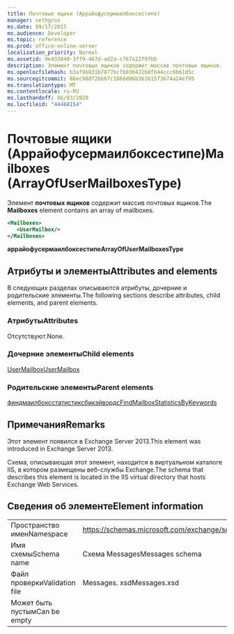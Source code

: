 ```yaml
---
title: Почтовые ящики (Аррайофусермаилбоксестипе)
manager: sethgros
ms.date: 09/17/2015
ms.audience: Developer
ms.topic: reference
ms.prod: office-online-server
localization_priority: Normal
ms.assetid: 9e433049-3ff9-467d-ad2a-c767a22f9fbb
description: Элемент почтовых ящиков содержит массив почтовых ящиков.
ms.openlocfilehash: b3af9b831b7877bcfb030422b8fb44ccc6b61d5c
ms.sourcegitcommit: 88ec988f2bb67c1866d06b361615f3674a24e795
ms.translationtype: MT
ms.contentlocale: ru-RU
ms.lasthandoff: 06/03/2020
ms.locfileid: "44468154"
---
```

# <a name="mailboxes-arrayofusermailboxestype"></a><span data-ttu-id="ccb15-103">Почтовые ящики (Аррайофусермаилбоксестипе)</span><span class="sxs-lookup"><span data-stu-id="ccb15-103">Mailboxes (ArrayOfUserMailboxesType)</span></span>

<span data-ttu-id="ccb15-104">Элемент **почтовых ящиков** содержит массив почтовых ящиков.</span><span class="sxs-lookup"><span data-stu-id="ccb15-104">The **Mailboxes** element contains an array of mailboxes.</span></span> 
  
```XML
<Mailboxes>
   <UserMailbox/>
</Mailboxes>
```

<span data-ttu-id="ccb15-105">**аррайофусермаилбоксестипе**</span><span class="sxs-lookup"><span data-stu-id="ccb15-105">**ArrayOfUserMailboxesType**</span></span>

## <a name="attributes-and-elements"></a><span data-ttu-id="ccb15-106">Атрибуты и элементы</span><span class="sxs-lookup"><span data-stu-id="ccb15-106">Attributes and elements</span></span>

<span data-ttu-id="ccb15-107">В следующих разделах описываются атрибуты, дочерние и родительские элементы.</span><span class="sxs-lookup"><span data-stu-id="ccb15-107">The following sections describe attributes, child elements, and parent elements.</span></span>
  
### <a name="attributes"></a><span data-ttu-id="ccb15-108">Атрибуты</span><span class="sxs-lookup"><span data-stu-id="ccb15-108">Attributes</span></span>

<span data-ttu-id="ccb15-109">Отсутствуют.</span><span class="sxs-lookup"><span data-stu-id="ccb15-109">None.</span></span>
  
### <a name="child-elements"></a><span data-ttu-id="ccb15-110">Дочерние элементы</span><span class="sxs-lookup"><span data-stu-id="ccb15-110">Child elements</span></span>

[<span data-ttu-id="ccb15-111">UserMailbox</span><span class="sxs-lookup"><span data-stu-id="ccb15-111">UserMailbox</span></span>](usermailbox.md)
  
### <a name="parent-elements"></a><span data-ttu-id="ccb15-112">Родительские элементы</span><span class="sxs-lookup"><span data-stu-id="ccb15-112">Parent elements</span></span>

[<span data-ttu-id="ccb15-113">финдмаилбоксстатистиксбикэйвордс</span><span class="sxs-lookup"><span data-stu-id="ccb15-113">FindMailboxStatisticsByKeywords</span></span>](findmailboxstatisticsbykeywords.md)
  
## <a name="remarks"></a><span data-ttu-id="ccb15-114">Примечания</span><span class="sxs-lookup"><span data-stu-id="ccb15-114">Remarks</span></span>

<span data-ttu-id="ccb15-115">Этот элемент появился в Exchange Server 2013.</span><span class="sxs-lookup"><span data-stu-id="ccb15-115">This element was introduced in Exchange Server 2013.</span></span>
  
<span data-ttu-id="ccb15-116">Схема, описывающая этот элемент, находится в виртуальном каталоге IIS, в котором размещены веб-службы Exchange.</span><span class="sxs-lookup"><span data-stu-id="ccb15-116">The schema that describes this element is located in the IIS virtual directory that hosts Exchange Web Services.</span></span>
  
## <a name="element-information"></a><span data-ttu-id="ccb15-117">Сведения об элементе</span><span class="sxs-lookup"><span data-stu-id="ccb15-117">Element information</span></span>

|||
|:-----|:-----|
|<span data-ttu-id="ccb15-118">Пространство имен</span><span class="sxs-lookup"><span data-stu-id="ccb15-118">Namespace</span></span>  <br/> |https://schemas.microsoft.com/exchange/services/2006/messages  <br/> |
|<span data-ttu-id="ccb15-119">Имя схемы</span><span class="sxs-lookup"><span data-stu-id="ccb15-119">Schema name</span></span>  <br/> |<span data-ttu-id="ccb15-120">Схема Messages</span><span class="sxs-lookup"><span data-stu-id="ccb15-120">Messages schema</span></span>  <br/> |
|<span data-ttu-id="ccb15-121">Файл проверки</span><span class="sxs-lookup"><span data-stu-id="ccb15-121">Validation file</span></span>  <br/> |<span data-ttu-id="ccb15-122">Messages. xsd</span><span class="sxs-lookup"><span data-stu-id="ccb15-122">Messages.xsd</span></span>  <br/> |
|<span data-ttu-id="ccb15-123">Может быть пустым</span><span class="sxs-lookup"><span data-stu-id="ccb15-123">Can be empty</span></span>  <br/> ||
   


